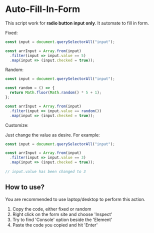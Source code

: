 # Auto-Fill-In-Form

This script work for **radio button input only**. It automate to fill in form.

Fixed:

```js
const input = document.querySelectorAll("input");

const arrInput = Array.from(input)
  .filter(input => input.value == 5)
  .map(input => (input.checked = true));
```

Random:

```js
const input = document.querySelectorAll("input");

const random = () => {
  return Math.floor(Math.random() * 5 + 1);
};

const arrInput = Array.from(input)
  .filter(input => input.value == random())
  .map(input => (input.checked = true));
```

Customize:

Just change the value as desire. For example:

```js
const input = document.querySelectorAll("input");

const arrInput = Array.from(input)
  .filter(input => input.value == 3)
  .map(input => (input.checked = true));
  
// input.value has been changed to 3
```

## How to use?

You are recommended to use laptop/desktop to perform this action.

1. Copy the code, either fixed or random
2. Right click on the form site and choose 'Inspect'
3. Try to find 'Console' option beside the 'Element'
4. Paste the code you copied and hit 'Enter'
